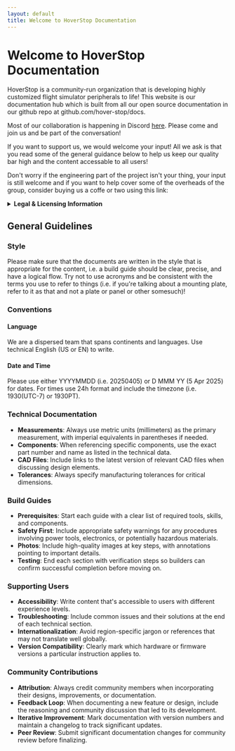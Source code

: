```yaml
---
layout: default
title: Welcome to HoverStop Documentation
---
```


# Welcome to HoverStop Documentation

HoverStop is a community-run organization that is developing highly customized flight simulator peripherals to life!
This website is our documentation hub which is built from all our open source documentation in our github repo at github.com/hover-stop/docs.

Most of our collaboration is happening in Discord [here](https://discord.gg/WCNswgCXFP).
Please come and join us and be part of the conversation!

If you want to support us, we would welcome your input!
All we ask is that you read some of the general guidance below to help us keep our quality bar high and the content accessable to all users!

Don't worry if the engineering part of the project isn't your thing, your input is still welcome and if you want to help cover some of the overheads of the group, consider buying us a coffe or two using this link:

<script type="text/javascript" src="https://cdnjs.buymeacoffee.com/1.0.0/button.prod.min.js" data-name="bmc-button" data-slug="engines" data-color="#FFDD00" data-emoji=""  data-font="Lato" data-text="Help us out!" data-outline-color="#000000" data-font-color="#000000" data-coffee-color="#ffffff" ></script>


<details markdown="1">
<summary><strong>Legal & Licensing Information</strong></summary>

## Legal & Licensing

HoverStop designs and documentation are released under the following terms:

### Open Source License

- All HoverStop designs, documentation, and associated files are available as open source under the [Creative Commons Attribution-NonCommercial-NoDerivatives 4.0 International License](https://creativecommons.org/licenses/by-nc-nd/4.0/).

### Attribution Requirements

- You must attribute HoverStop in any use of our designs or documentation.
- Attribution should include a clear reference to "HoverStop" and a link to our website or GitHub repository.
- When sharing photos or videos of built HoverStop designs, please include attribution to HoverStop in your description or annotations.

### Commercial Restrictions

- You may not sell, lease, or otherwise commercialize HoverStop designs or documentation without explicit written permission.
- Only HoverStop may sell kits or license fully or partially assembled products based on these designs.
- For commercial licensing inquiries, please contact us directly.

### Modification Restrictions

- You may not modify or relabel HoverStop designs for redistribution.
- Personal modifications for your own use are permitted but must not be distributed as HoverStop products.
- Any distributed work based on modifications must clearly state it is an unofficial derivative and is not endorsed by HoverStop.

### HoverStop Rights

- HoverStop reserves the right to sell kits or license fully or partially assembled products based on these designs.
- HoverStop may grant commercial licenses at its discretion.

### Disclaimer

- All designs are provided "as is" without warranty of any kind, express or implied.
- HoverStop is not liable for any damages arising from the use of these designs.

For questions about licensing or commercial use, please contact us at [contact email].
</details>

## General Guidelines

### Style

Please make sure that the documents are written in the style that is appropriate for the content, i.e. a build guide should be clear, precise, and have a logical flow.
Try not to use acronyms and be consistent with the terms you use to refer to things (i.e. if you're talking about a mounting plate, refer to it as that and not a plate or panel or other somesuch)!

### Conventions

#### Language
We are a dispersed team that spans continents and languages.
Use technical English (US or EN) to write.

#### Date and Time
Please use either YYYYMMDD (i.e. 20250405) or D MMM YY (5 Apr 2025) for dates.
For times use 24h format and include the timezone (i.e. 1930(UTC-7) or 1930PT).

### Technical Documentation

- **Measurements**: Always use metric units (millimeters) as the primary measurement, with imperial equivalents in parentheses if needed.
- **Components**: When referencing specific components, use the exact part number and name as listed in the technical data.
- **CAD Files**: Include links to the latest version of relevant CAD files when discussing design elements.
- **Tolerances**: Always specify manufacturing tolerances for critical dimensions.

### Build Guides

- **Prerequisites**: Start each guide with a clear list of required tools, skills, and components.
- **Safety First**: Include appropriate safety warnings for any procedures involving power tools, electronics, or potentially hazardous materials.
- **Photos**: Include high-quality images at key steps, with annotations pointing to important details.
- **Testing**: End each section with verification steps so builders can confirm successful completion before moving on.

### Supporting Users

- **Accessibility**: Write content that's accessible to users with different experience levels.
- **Troubleshooting**: Include common issues and their solutions at the end of each technical section.
- **Internationalization**: Avoid region-specific jargon or references that may not translate well globally.
- **Version Compatibility**: Clearly mark which hardware or firmware versions a particular instruction applies to.

### Community Contributions

- **Attribution**: Always credit community members when incorporating their designs, improvements, or documentation.
- **Feedback Loop**: When documenting a new feature or design, include the reasoning and community discussion that led to its development.
- **Iterative Improvement**: Mark documentation with version numbers and maintain a changelog to track significant updates.
- **Peer Review**: Submit significant documentation changes for community review before finalizing.
